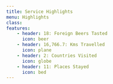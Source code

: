 ```yaml
---
title: Service Highlights
menu: Highlights
class:
features:
	- header: 18: Foreign Beers Tasted
	  icon: beer
	- header: 16,766.7: Kms Travelled
	  icon: plane
	- header: 2: Countries Visited
	  icon: globe
	- header: 11: Places Stayed
	  icon: bed
---
```

